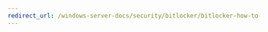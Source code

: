 ```yaml
---
redirect_url: /windows-server-docs/security/bitlocker/bitlocker-how-to-deploy-on-windows-server-2012.md
---
```

